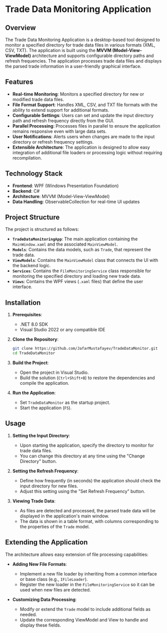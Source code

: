 # **Trade Data Monitoring Application**

## **Overview**

The Trade Data Monitoring Application is a desktop-based tool designed to monitor a specified directory for trade data files in various formats (XML, CSV, TXT). The application is built using the **MVVM (Model-View-ViewModel)** architecture and supports configurable directory paths and refresh frequencies. The application processes trade data files and displays the parsed trade information in a user-friendly graphical interface.

## **Features**

- **Real-time Monitoring**: Monitors a specified directory for new or modified trade data files.
- **File Format Support**: Handles XML, CSV, and TXT file formats with the ability to extend support for additional formats.
- **Configurable Settings**: Users can set and update the input directory path and refresh frequency directly from the GUI.
- **Parallel Processing**: Processes files in parallel to ensure the application remains responsive even with large data sets.
- **User Notifications**: Alerts users when changes are made to the input directory or refresh frequency settings.
- **Extensible Architecture**: The application is designed to allow easy integration of additional file loaders or processing logic without requiring recompilation.

## **Technology Stack**

- **Frontend**: WPF (Windows Presentation Foundation)
- **Backend**: C#
- **Architecture**: MVVM (Model-View-ViewModel)
- **Data Handling**: ObservableCollection for real-time UI updates

## **Project Structure**

The project is structured as follows:

- **`TradeDataMonitoringApp`**: The main application containing the `MainWindow.xaml` and the associated `MainViewModel`.
- **`Models`**: Contains the data models, such as `Trade`, that represent the trade data.
- **`ViewModels`**: Contains the `MainViewModel` class that connects the UI with the backend logic.
- **`Services`**: Contains the `FileMonitoringService` class responsible for monitoring the specified directory and loading new trade data.
- **`Views`**: Contains the WPF views (`.xaml` files) that define the user interface.

## **Installation**

1. **Prerequisites**:
   - .NET 8.0 SDK 
   - Visual Studio 2022 or any compatible IDE

2. **Clone the Repository**:
   ```bash
   git clone https://github.com/JafarMustafayev/TradeDataMonitor.git
   cd TradeDataMonitor
   ```

3. **Build the Project**:
   - Open the project in Visual Studio.
   - Build the solution (`Ctrl+Shift+B`) to restore the dependencies and compile the application.

4. **Run the Application**:
   - Set `TradeDataMonitor` as the startup project.
   - Start the application (`F5`).

## **Usage**

1. **Setting the Input Directory**:
   - Upon starting the application, specify the directory to monitor for trade data files.
   - You can change this directory at any time using the "Change Directory" button.

2. **Setting the Refresh Frequency**:
   - Define how frequently (in seconds) the application should check the input directory for new files.
   - Adjust this setting using the "Set Refresh Frequency" button.

3. **Viewing Trade Data**:
   - As files are detected and processed, the parsed trade data will be displayed in the application's main window.
   - The data is shown in a table format, with columns corresponding to the properties of the `Trade` model.

## **Extending the Application**

The architecture allows easy extension of file processing capabilities:

- **Adding New File Formats**:
  - Implement a new file loader by inheriting from a common interface or base class (e.g., `IFileLoader`).
  - Register the new loader in the `FileMonitoringService` so it can be used when new files are detected.

- **Customizing Data Processing**:
  - Modify or extend the `Trade` model to include additional fields as needed.
  - Update the corresponding ViewModel and View to handle and display these fields.
